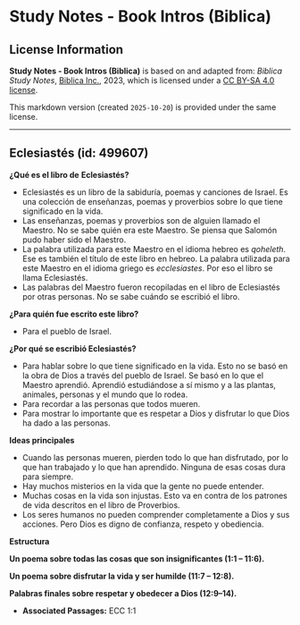 # Study Notes - Book Intros (Biblica)

## License Information

**Study Notes - Book Intros (Biblica)** is based on and adapted from: _Biblica Study Notes_, [Biblica Inc.](https://www.biblica.com/), 2023, which is licensed under a [CC BY-SA 4.0 license](https://creativecommons.org/licenses/by-sa/4.0/legalcode.en).

This markdown version (created `2025-10-20`) is provided under the same license.



--------------------------------

## Eclesiastés (id: 499607)

**¿Qué es el libro de** **Eclesiastés?**

* Eclesiastés es un libro de la sabiduría, poemas y canciones de Israel. Es una colección de enseñanzas, poemas y proverbios sobre lo que tiene significado en la vida.
* Las enseñanzas, poemas y proverbios son de alguien llamado el Maestro. No se sabe quién era este Maestro. Se piensa que Salomón pudo haber sido el Maestro.
* La palabra utilizada para este Maestro en el idioma hebreo es *qoheleth*. Ese es también el título de este libro en hebreo. La palabra utilizada para este Maestro en el idioma griego es *ecclesiastes*. Por eso el libro se llama Eclesiastés.
* Las palabras del Maestro fueron recopiladas en el libro de Eclesiastés por otras personas. No se sabe cuándo se escribió el libro.

**¿Para quién fue escrito este libro?**

* Para el pueblo de Israel.

**¿Por qué se escribió Eclesiastés?**

* Para hablar sobre lo que tiene significado en la vida. Esto no se basó en la obra de Dios a través del pueblo de Israel. Se basó en lo que el Maestro aprendió. Aprendió estudiándose a sí mismo y a las plantas, animales, personas y el mundo que lo rodea.
* Para recordar a las personas que todos mueren.
* Para mostrar lo importante que es respetar a Dios y disfrutar lo que Dios ha dado a las personas.

**Ideas principales**

* Cuando las personas mueren, pierden todo lo que han disfrutado, por lo que han trabajado y lo que han aprendido. Ninguna de esas cosas dura para siempre.
* Hay muchos misterios en la vida que la gente no puede entender.
* Muchas cosas en la vida son injustas. Esto va en contra de los patrones de vida descritos en el libro de Proverbios.
* Los seres humanos no pueden comprender completamente a Dios y sus acciones. Pero Dios es digno de confianza, respeto y obediencia.

**Estructura**

**Un poema sobre todas las cosas que son insignificantes (1:1 – 11:6\).**

**Un poema sobre disfrutar la vida y ser humilde (11:7 – 12:8\).**

**Palabras finales sobre respetar y obedecer a Dios (12:9–14\).**

* **Associated Passages:** ECC 1:1

